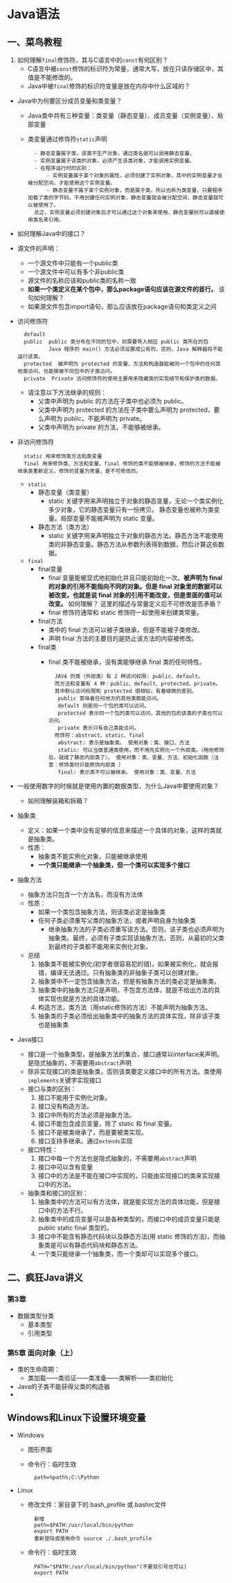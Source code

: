 # Java语法

## 一、菜鸟教程
1. 如何理解`final`修饰符，其与C语言中的`const`有何区别？
    - C语言中被`const`修饰的标识符为常量，通常大写，放在只读存储区中，其值是不能修改的。
    - Java中被`final`修饰的标识符变量是放在内存中什么区域的？  

- Java中为何要区分成员变量和类变量？
    - Java类中共有三种变量：类变量（静态变量）、成员变量（实例变量）、局部变量
    - 类变量通过修饰符`static`声明
    
            - 静态变量属于类，该类不生产对象，通过类名就可以调用静态变量。  
            - 实例变量属于该类的对象，必须产生该类对象，才能调用实例变量。  
            - 在程序运行时的区别：  
                - 实例变量属于某个对象的属性，必须创建了实例对象，其中的实例变量才会被分配空间，才能使用这个实例变量。  
                - 静态变量不属于某个实例对象，而是属于类，所以也称为类变量，只要程序加载了类的字节码，不用创建任何实例对象，静态变量就会被分配空间，静态变量就可以被使用了。  
            总之，实例变量必须创建对象后才可以通过这个对象来使用，静态变量则可以直接使用类名来引用。  

- 如何理解Java中的接口？

- 源文件的声明：
    - 一个源文件中只能有一个public类
    - 一个源文件中可以有多个非public类
    - 源文件的名称应该和public类的名称一致
    - **如果一个类定义在某个包中，那么package语句应该在源文件的首行。**  该句如何理解？
    - 如果源文件包含import语句，那么应该放在package语句和类定义之间

- 访问修饰符

        default
        public  public 类分布在不同的包中，则需要导入相应 public 类所在的包
                Java 程序的 main() 方法必须设置成公有的，否则，Java 解释器将不能运行该类。
        protected  被声明为 protected 的变量、方法和构造器能被同一个包中的任何其他类访问，也能够被不同包中的子类访问。
        private  Private 访问修饰符的使用主要用来隐藏类的实现细节和保护类的数据。
    - 请注意以下方法继承的规则：
        - 父类中声明为 public 的方法在子类中也必须为 public。
        - 父类中声明为 protected 的方法在子类中要么声明为 protected，要么声明为 public，不能声明为 private。
        - 父类中声明为 private 的方法，不能够被继承。

- 非访问修饰符
    
        static 用来修饰类方法和类变量
        final 用来修饰类、方法和变量，final 修饰的类不能够被继承，修饰的方法不能被继承类重新定义，修饰的变量为常量，是不可修改的。
    - `static`
        - 静态变量（类变量）
            - static 关键字用来声明独立于对象的静态变量，无论一个类实例化多少对象，它的静态变量只有一份拷贝。 静态变量也被称为类变量。局部变量不能被声明为 static 变量。
        - 静态方法（类方法）
            - static 关键字用来声明独立于对象的静态方法。静态方法不能使用类的非静态变量。静态方法从参数列表得到数据，然后计算这些数据。
    - `final`
        - final变量
            - final 变量能被显式地初始化并且只能初始化一次。**被声明为 final 的对象的引用不能指向不同的对象。但是 final 对象里的数据可以被改变。也就是说 final 对象的引用不能改变，但是里面的值可以改变。** 如何理解？ 这里的描述与常量定义后不可修改是否矛盾？
            - final 修饰符通常和 static 修饰符一起使用来创建类常量。
        - final方法
            - 类中的 final 方法可以被子类继承，但是不能被子类修改。
            - 声明 final 方法的主要目的是防止该方法的内容被修改。
        - final类
            - final 类不能被继承，没有类能够继承 final 类的任何特性。

                    JAVA 的类（外部类）有 2 种访问权限: public、default。
                    而方法和变量有 4 种：public、default、protected、private。
                    其中默认访问权限和 protected 很相似，有着细微的差别。
                     public 意味着任何地方的其他类都能访问。
                     default 则是同一个包的类可以访问。
                     protected 表示同一个包的类可以访问，其他的包的该类的子类也可以访问。
                     private 表示只有自己类能访问。
                    修饰符：abstract、static、final
                     abstract: 表示是抽象类。 使用对象：类、接口、方法
                     static: 可以当做普通类使用，而不用先实例化一个外部类。（用他修饰后，就成了静态内部类了）。 使用对象：类、变量、方法、初始化函数（注意：修饰类时只能修饰内部类 ）
                     final: 表示类不可以被继承。 使用对象：类、变量、方法

- 一般使用数字的时候就是使用内置的数据类型，为什么Java中要使用对象？
    - 如何理解装箱和拆箱？

- 抽象类
    - 定义：如果一个类中没有足够的信息来描述一个具体的对象，这样的类就是抽象类。
    - 性质：
        - 抽象类不能实例化对象，只能被继承使用
        - **一个类只能继承一个抽象类，但一个类可以实现多个接口**
- 抽象方法
    - 抽象方法只包含一个方法名，而没有方法体
    - 性质：
        - 如果一个类包含抽象方法，则该类必定是抽象类
        - 任何子类必须重写父类的抽象方法，或者声明自身为抽象类
            - 继承抽象方法的子类必须重写该方法。否则，该子类也必须声明为抽象类。最终，必须有子类实现该抽象方法，否则，从最初的父类到最终的子类都不能用来实例化对象。
    - 总结
        1. 抽象类不能被实例化(初学者很容易犯的错)，如果被实例化，就会报错，编译无法通过。只有抽象类的非抽象子类可以创建对象。
        2. 抽象类中不一定包含抽象方法，但是有抽象方法的类必定是抽象类。
        3. 抽象类中的抽象方法只是声明，不包含方法体，就是不给出方法的具体实现也就是方法的具体功能。
        4. 构造方法，类方法（用static修饰的方法）不能声明为抽象方法。
        5. 抽象类的子类必须给出抽象类中的抽象方法的具体实现，除非该子类也是抽象类

- Java接口
    - 接口是一个抽象类型，是抽象方法的集合，接口通常以interface来声明。是隐式抽象的，不需要用`abstract`声明
    - 除非实现接口的类是抽象类，否则该类要定义接口中的所有方法。类使用`implements`关键字实现接口
    - 接口与类的区别：
        1. 接口不能用于实例化对象。
        2. 接口没有构造方法。
        3. 接口中所有的方法必须是抽象方法。
        4. 接口不能包含成员变量，除了 static 和 final 变量。
        5. 接口不是被类继承了，而是要被类实现。
        6. 接口支持多继承。通过`extends`实现
    - 接口特性：
        1. 接口中每一个方法也是隐式抽象的，不需要用`abstract`声明
        2. 接口中可以含有变量
        3. 接口中的方法是不能在接口中实现的，只能由实现接口的类来实现接口中的方法。
    - 抽象类和接口的区别：
        1. 抽象类中的方法可以有方法体，就是能实现方法的具体功能，但是接口中的方法不行。
        2. 抽象类中的成员变量可以是各种类型的，而接口中的成员变量只能是 public static final 类型的。
        3. 接口中不能含有静态代码块以及静态方法(用 static 修饰的方法)，而抽象类是可以有静态代码块和静态方法。
        4. 一个类只能继承一个抽象类，而一个类却可以实现多个接口。

## 二、疯狂Java讲义
### 第3章
- 数据类型分类
	- 基本类型
	- 引用类型

### 第5章 面向对象（上）
- 类的生命周期：
	- 类加载——类验证——类准备——类解析——类初始化
- Java的子类不能获得父类的构造器
- 

## Windows和Linux下设置环境变量
- Windows
	- 图形界面
	- 命令行：临时生效

			path=%path%;C:\Python

- Linux
	- 修改文件：家目录下的.bash_profile 或.bashrc文件
		
			新增
			path=$PATH:/usr/local/bin/python
			export PATH
			重新登陆或使用命令 source ./.bash_profile

	- 命令行：临时生效

			PATH="$PATH:/usr/local/bin/python"(不要双引号也可以)
			export PATH